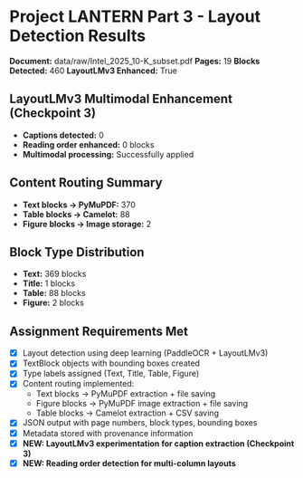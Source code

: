# Project LANTERN Part 3 - Layout Detection Results

**Document:** data/raw/Intel_2025_10-K_subset.pdf
**Pages:** 19
**Blocks Detected:** 460
**LayoutLMv3 Enhanced:** True

## LayoutLMv3 Multimodal Enhancement (Checkpoint 3)

- **Captions detected:** 0
- **Reading order enhanced:** 0 blocks
- **Multimodal processing:** Successfully applied

## Content Routing Summary

- **Text blocks → PyMuPDF:** 370
- **Table blocks → Camelot:** 88
- **Figure blocks → Image storage:** 2

## Block Type Distribution

- **Text:** 369 blocks
- **Title:** 1 blocks
- **Table:** 88 blocks
- **Figure:** 2 blocks

## Assignment Requirements Met

- [x] Layout detection using deep learning (PaddleOCR + LayoutLMv3)
- [x] TextBlock objects with bounding boxes created
- [x] Type labels assigned (Text, Title, Table, Figure)
- [x] Content routing implemented:
  - Text blocks → PyMuPDF extraction + file saving
  - Figure blocks → PyMuPDF image extraction + file saving
  - Table blocks → Camelot extraction + CSV saving
- [x] JSON output with page numbers, block types, bounding boxes
- [x] Metadata stored with provenance information
- [x] **NEW: LayoutLMv3 experimentation for caption extraction (Checkpoint 3)**
- [x] **NEW: Reading order detection for multi-column layouts**
